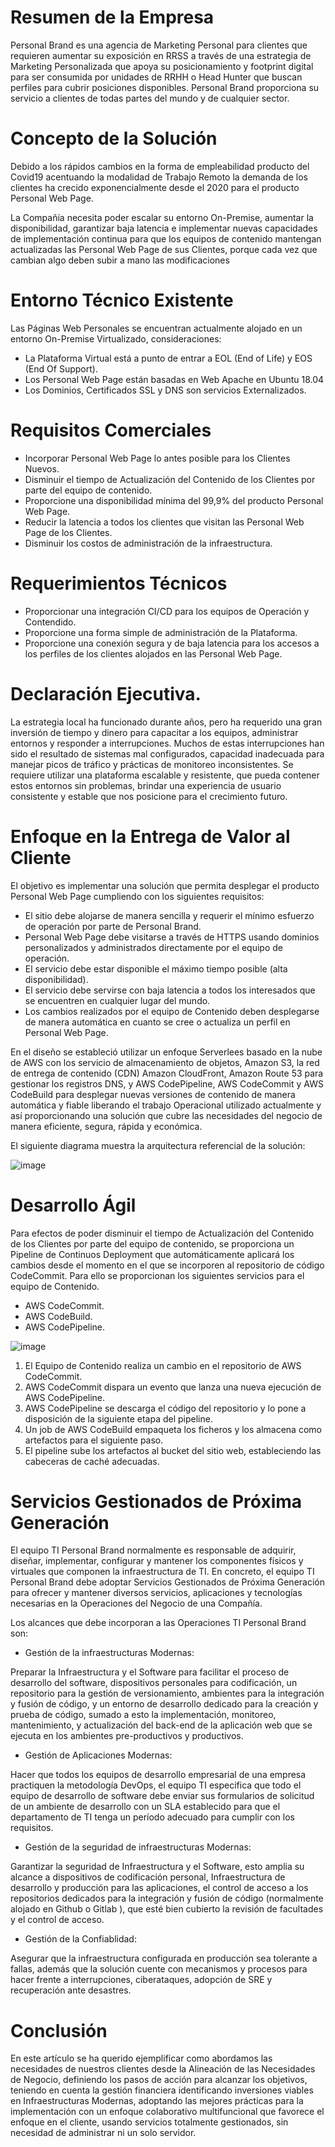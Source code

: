 # Resumen de la Empresa

Personal Brand es una agencia de Marketing Personal para clientes que requieren aumentar su exposición en RRSS a través de una estrategia de Marketing Personalizada que apoya su posicionamiento y footprint digital para ser consumida por unidades de RRHH o Head Hunter que buscan perfiles para cubrir posiciones disponibles. 
Personal Brand proporciona su servicio a clientes de todas partes del mundo y de cualquier sector.

# Concepto de la Solución

Debido a los rápidos cambios en la forma de empleabilidad producto del Covid19 acentuando la modalidad de Trabajo Remoto la demanda de los clientes ha crecido exponencialmente desde el 2020 para el producto Personal Web Page.

La Compañía necesita poder escalar su entorno On-Premise, aumentar la disponibilidad, garantizar baja latencia e implementar nuevas capacidades de implementación continua para que los equipos de contenido mantengan actualizadas las Personal Web Page de sus Clientes, porque cada vez que cambian algo deben subir a mano las modificaciones

# Entorno Técnico Existente

Las Páginas Web Personales se encuentran actualmente alojado en un entorno On-Premise Virtualizado, consideraciones:

- La Plataforma Virtual está a punto de entrar a EOL (End of Life) y EOS (End Of Support).
- Los Personal Web Page están basadas en Web Apache en Ubuntu 18.04
- Los Dominios, Certificados SSL y DNS son servicios Externalizados.

# Requisitos Comerciales

-	Incorporar Personal Web Page lo antes posible para los Clientes Nuevos.
-	Disminuir el tiempo de Actualización del Contenido de los Clientes por parte del equipo de contenido.
-	Proporcione una disponibilidad mínima del 99,9% del producto Personal Web Page.
-	Reducir la latencia a todos los clientes que visitan las Personal Web Page de los Clientes.
-	Disminuir los costos de administración de la infraestructura.

# Requerimientos Técnicos

-	Proporcionar una integración CI/CD para los equipos de Operación y Contendido.
-	Proporcione una forma simple de administración de la Plataforma.
-	Proporcione una conexión segura y de baja latencia para los accesos a los perfiles de los clientes alojados en las Personal Web Page.

# Declaración Ejecutiva.

La estrategia local ha funcionado durante años, pero ha requerido una gran inversión de tiempo y dinero para capacitar a los equipos, administrar entornos y responder a interrupciones. Muchos de estas interrupciones han sido el resultado de sistemas mal configurados, capacidad inadecuada para manejar picos de tráfico y prácticas de monitoreo inconsistentes. Se requiere utilizar una plataforma escalable y resistente, que pueda contener estos entornos sin problemas, brindar una experiencia de usuario consistente y estable que nos posicione para el crecimiento futuro.

# Enfoque en la Entrega de Valor al Cliente 

El objetivo es implementar una solución que permita desplegar el producto Personal Web Page cumpliendo con los siguientes requisitos:

-	El sitio debe alojarse de manera sencilla y requerir el mínimo esfuerzo de operación por parte de Personal Brand.
-	Personal Web Page debe visitarse a través de HTTPS usando dominios personalizados y administrados directamente por el equipo de operación.
-	El servicio debe estar disponible el máximo tiempo posible (alta disponibilidad).
-	El servicio debe servirse con baja latencia a todos los interesados que se encuentren en cualquier lugar del mundo.
- Los cambios realizados por el equipo de Contenido deben desplegarse de manera automática en cuanto se cree o actualiza un perfil en Personal Web Page.

En el diseño se estableció utilizar un enfoque Serverlees basado en la nube de AWS con los servicio de almacenamiento de objetos, Amazon S3,  la red de entrega de contenido (CDN) Amazon CloudFront,  Amazon Route 53 para gestionar los registros DNS, y AWS CodePipeline, AWS CodeCommit y AWS CodeBuild para desplegar nuevas versiones de contenido de manera automática y fiable liberando el trabajo Operacional utilizado actualmente y así proporcionando una solución que cubre las necesidades del negocio de manera eficiente, segura, rápida y económica.

El siguiente diagrama muestra la arquitectura referencial de la solución:

![image](https://user-images.githubusercontent.com/74636101/142863174-9fd57a58-f100-4bb2-b60c-e366fbdc7992.png)


# Desarrollo Ágil

Para efectos de poder disminuir el tiempo de Actualización del Contenido de los Clientes por parte del equipo de contenido, se proporciona un Pipeline de Continuos Deployment que automáticamente aplicará los cambios desde el momento en el que se incorporen al repositorio de código CodeCommit. 
Para ello se proporcionan los siguientes servicios para el equipo de Contenido.

-	AWS CodeCommit.
-	AWS CodeBuild.
-	AWS CodePipeline.

![image](https://user-images.githubusercontent.com/74636101/142863286-d98fb358-05e7-43ce-b750-50f76e160107.png)

1.	El Equipo de Contenido realiza un cambio en el repositorio de AWS CodeCommit.
2.	AWS CodeCommit dispara un evento que lanza una nueva ejecución de AWS CodePipeline.
3.	AWS CodePipeline se descarga el código del repositorio y lo pone a disposición de la siguiente etapa del pipeline.
4.	Un job de AWS CodeBuild empaqueta los ficheros y los almacena como artefactos para el siguiente paso.
5.	El pipeline sube los artefactos al bucket del sitio web, estableciendo las cabeceras de caché adecuadas.

# Servicios Gestionados de Próxima Generación

El equipo TI Personal Brand normalmente es responsable de adquirir, diseñar, implementar, configurar y mantener los componentes físicos y virtuales que componen la infraestructura de TI. En concreto, el equipo TI Personal Brand debe adoptar Servicios Gestionados de Próxima Generación para ofrecer y mantener diversos servicios, aplicaciones y tecnologías necesarias en la Operaciones del Negocio de una Compañía.

Los alcances que debe incorporan a las Operaciones TI Personal Brand son:

- Gestión de la infraestructuras Modernas: 

Preparar la Infraestructura y el Software para facilitar el proceso de desarrollo del software, dispositivos personales para codificación, un repositorio para la gestión de versionamiento, ambientes para la integración y fusión de código, y un entorno de desarrollo dedicado para la creación y prueba de código, sumado a esto la implementación, monitoreo, mantenimiento, y actualización del back-end de la aplicación web que se ejecuta en los ambientes pre-productivos y productivos.

- Gestión de Aplicaciones Modernas:

Hacer que todos los equipos de desarrollo empresarial de una empresa practiquen la metodología DevOps, el equipo TI especifica que todo el equipo de desarrollo de software debe enviar sus formularios de solicitud de un ambiente de desarrollo con un SLA establecido para que el departamento de TI tenga un período adecuado para cumplir con los requisitos.

- Gestión de la seguridad de infraestructuras Modernas:

Garantizar la seguridad de Infraestructura y el Software, esto amplia su alcance a dispositivos de codificación personal, Infraestructura de desarrollo y producción para las aplicaciones, el control de acceso a los repositorios dedicados para la integración y fusión de código (normalmente alojado en Github o Gitlab ),  que esté bien cubierto la revisión de facultades y el control de acceso.

- Gestión de la Confiablidad:

Asegurar que la infraestructura configurada en producción sea tolerante a fallas, además que la solución cuente con mecanismos y procesos para hacer frente a interrupciones, ciberataques, adopción de SRE y recuperación ante desastres.


# Conclusión

En este artículo se ha querido ejemplificar como abordamos las necesidades de nuestros clientes desde la Alineación de las Necesidades de Negocio, definiendo los pasos de acción para alcanzar los objetivos, teniendo en cuenta la gestión financiera identificando inversiones viables en Infraestructuras Modernas, adoptando las mejores prácticas para la implementación con un enfoque colaborativo multifuncional que favorece el enfoque en el cliente, usando servicios totalmente gestionados, sin necesidad de administrar ni un solo servidor.

